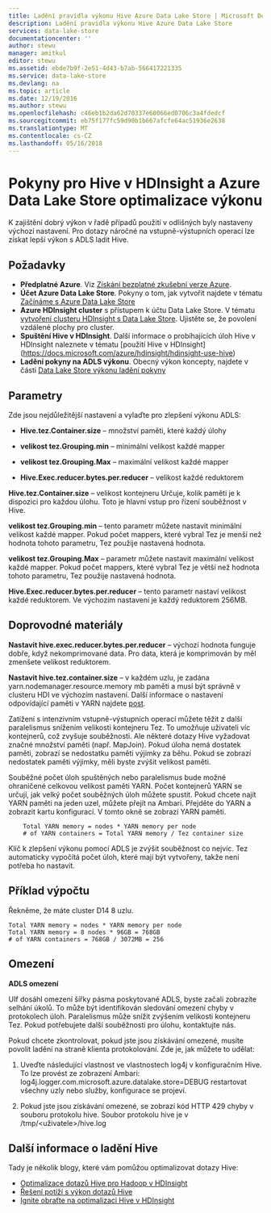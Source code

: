 ```yaml
---
title: Ladění pravidla výkonu Hive Azure Data Lake Store | Microsoft Docs
description: Ladění pravidla výkonu Hive Azure Data Lake Store
services: data-lake-store
documentationcenter: ''
author: stewu
manager: amitkul
editor: stewu
ms.assetid: ebde7b9f-2e51-4d43-b7ab-566417221335
ms.service: data-lake-store
ms.devlang: na
ms.topic: article
ms.date: 12/19/2016
ms.author: stewu
ms.openlocfilehash: c46eb1b2da62d70337e60066ed0706c3a4fdedcf
ms.sourcegitcommit: eb75f177fc59d90b1b667afcfe64ac51936e2638
ms.translationtype: MT
ms.contentlocale: cs-CZ
ms.lasthandoff: 05/16/2018
---
```

# <a name="performance-tuning-guidance-for-hive-on-hdinsight-and-azure-data-lake-store"></a>Pokyny pro Hive v HDInsight a Azure Data Lake Store optimalizace výkonu

K zajištění dobrý výkon v řadě případů použití v odlišných byly nastaveny výchozí nastavení.  Pro dotazy náročné na vstupně-výstupních operací lze získat lepší výkon s ADLS ladit Hive.  

## <a name="prerequisites"></a>Požadavky

* **Předplatné Azure**. Viz [Získání bezplatné zkušební verze Azure](https://azure.microsoft.com/pricing/free-trial/).
* **Účet Azure Data Lake Store**. Pokyny o tom, jak vytvořit najdete v tématu [Začínáme s Azure Data Lake Store](data-lake-store-get-started-portal.md)
* **Azure HDInsight cluster** s přístupem k účtu Data Lake Store. V tématu [vytvoření clusteru HDInsight s Data Lake Store](data-lake-store-hdinsight-hadoop-use-portal.md). Ujistěte se, že povolení vzdálené plochy pro cluster.
* **Spuštění Hive v HDInsight**.  Další informace o probíhajících úloh Hive v HDInsight naleznete v tématu [použití Hive v HDInsight] (https://docs.microsoft.com/azure/hdinsight/hdinsight-use-hive)
* **Ladění pokyny na ADLS výkonu**.  Obecný výkon koncepty, najdete v části [Data Lake Store výkonu ladění pokyny](https://docs.microsoft.com/azure/data-lake-store/data-lake-store-performance-tuning-guidance)

## <a name="parameters"></a>Parametry

Zde jsou nejdůležitější nastavení a vylaďte pro zlepšení výkonu ADLS:

* **Hive.tez.Container.size** – množství paměti, které každý úlohy

* **velikost tez.Grouping.min** – minimální velikost každé mapper

* **velikost tez.Grouping.Max** – maximální velikost každé mapper

* **Hive.Exec.reducer.bytes.per.reducer** – velikost každé reduktorem

**Hive.tez.Container.size** – velikost kontejneru Určuje, kolik paměti je k dispozici pro každou úlohu.  Toto je hlavní vstup pro řízení souběžnost v Hive.  

**velikost tez.Grouping.min** – tento parametr můžete nastavit minimální velikost každé mapper.  Pokud počet mappers, které vybral Tez je menší než hodnota tohoto parametru, Tez použije nastavená hodnota.

**velikost tez.Grouping.Max** – parametr můžete nastavit maximální velikost každé mapper.  Pokud počet mappers, které vybral Tez je větší než hodnota tohoto parametru, Tez použije nastavená hodnota.

**Hive.Exec.reducer.bytes.per.reducer** – tento parametr nastaví velikost každé reduktorem.  Ve výchozím nastavení je každý reduktorem 256MB.  

## <a name="guidance"></a>Doprovodné materiály

**Nastavit hive.exec.reducer.bytes.per.reducer** – výchozí hodnota funguje dobře, když nekomprimované data.  Pro data, která je komprimován by měl zmenšete velikost reduktorem.  

**Nastavit hive.tez.container.size** – v každém uzlu, je zadána yarn.nodemanager.resource.memory mb paměti a musí být správně v clusteru HDI ve výchozím nastavení.  Další informace o nastavení odpovídající paměti v YARN najdete [post](https://docs.microsoft.com/azure/hdinsight/hdinsight-hadoop-hive-out-of-memory-error-oom).

Zatížení s intenzivním vstupně-výstupních operací můžete těžit z další paralelismus snížením velikosti kontejneru Tez. To umožňuje uživateli víc kontejnerů, což zvyšuje souběžnosti.  Ale některé dotazy Hive vyžadovat značné množství paměti (např. MapJoin).  Pokud úloha nemá dostatek paměti, zobrazí se nedostatku paměti výjimky za běhu.  Pokud se zobrazí nedostatek paměti výjimky, měli byste zvýšit velikost paměti.   

Souběžné počet úloh spuštěných nebo paralelismus bude možné ohraničené celkovou velikost paměti YARN.  Počet kontejnerů YARN se určují, jak velký počet souběžných úloh můžete spustit.  Pokud chcete najít YARN paměti na jeden uzel, můžete přejít na Ambari.  Přejděte do YARN a zobrazit kartu konfigurací.  V tomto okně se zobrazí YARN paměti.  

        Total YARN memory = nodes * YARN memory per node
        # of YARN containers = Total YARN memory / Tez container size
Klíč k zlepšení výkonu pomocí ADLS je zvýšit souběžnost co nejvíc.  Tez automaticky vypočítá počet úloh, které mají být vytvořeny, takže není potřeba ho nastavit.   

## <a name="example-calculation"></a>Příklad výpočtu

Řekněme, že máte cluster D14 8 uzlu.  

    Total YARN memory = nodes * YARN memory per node
    Total YARN memory = 8 nodes * 96GB = 768GB
    # of YARN containers = 768GB / 3072MB = 256

## <a name="limitations"></a>Omezení

**ADLS omezení** 

UIf dosáhl omezení šířky pásma poskytované ADLS, byste začali zobrazíte selhání úkolů. To může být identifikován sledování omezení chyby v protokolech úloh.  Paralelismus může snížit zvýšením velikosti kontejneru Tez.  Pokud potřebujete další souběžnosti pro úlohu, kontaktujte nás.

Pokud chcete zkontrolovat, pokud jste jsou získávání omezené, musíte povolit ladění na straně klienta protokolování. Zde je, jak můžete to udělat:

1. Uveďte následující vlastnost ve vlastnostech log4j v konfiguračním Hive. To lze provést ze zobrazení Ambari: log4j.logger.com.microsoft.azure.datalake.store=DEBUG restartovat všechny uzly nebo služby, konfigurace se projeví.

2. Pokud jste jsou získávání omezené, se zobrazí kód HTTP 429 chyby v souboru protokolu hive. Soubor protokolu hive je v /tmp/&lt;uživatele&gt;/hive.log

## <a name="further-information-on-hive-tuning"></a>Další informace o ladění Hive

Tady je několik blogy, které vám pomůžou optimalizovat dotazy Hive:
* [Optimalizace dotazů Hive pro Hadoop v HDInsight](https://azure.microsoft.com/documentation/articles/hdinsight-hadoop-optimize-hive-query/)
* [Řešení potíží s výkon dotazů Hive](https://blogs.msdn.microsoft.com/bigdatasupport/2015/08/13/troubleshooting-hive-query-performance-in-hdinsight-hadoop-cluster/)
* [Ignite obraťte na optimalizaci Hive v HDInsight](https://channel9.msdn.com/events/Machine-Learning-and-Data-Sciences-Conference/Data-Science-Summit-2016/MSDSS25)
